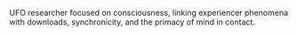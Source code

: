 UFO researcher focused on consciousness, linking experiencer phenomena with downloads, synchronicity, and the primacy of mind in contact.